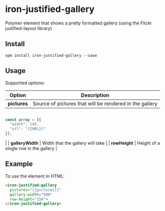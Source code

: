 # iron-justified-gallery
Polymer element that shows a pretty formatted gallery (using the Flickr justified-layout library)

## Install

~~~~
npm install iron-justified-gallery --save
~~~~

## Usage

Supported options:

| Option            | Description                                             |
| ----------------- | ------------------------------------------------------- |
| **pictures**      | Source of pictures that will be rendered in the gallery

```javascript

const array = [{
  "width": 500,
  "url": "{{URL}}"
}];
```
|
| **galleryWidth**  | Width that the gallery will take                        |
| **rowHeight**     | Height of a single row in the gallery                   |

## Example

To use the element in HTML:

```html
<iron-justified-gallery
  pictures="[[pictures]]"
  gallery-width="500"
  row-height="150">
</iron-justified-gallery>
```
